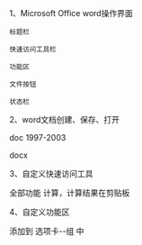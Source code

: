 1、Microsoft Office word操作界面

	标题栏

	快速访问工具栏

	功能区

	文件按钮

	状态栏

2、word文档创建、保存、打开

doc 1997-2003

docx

3、自定义快速访问工具

全部功能 计算，计算结果在剪贴板

4、自定义功能区

添加到 选项卡--组 中
